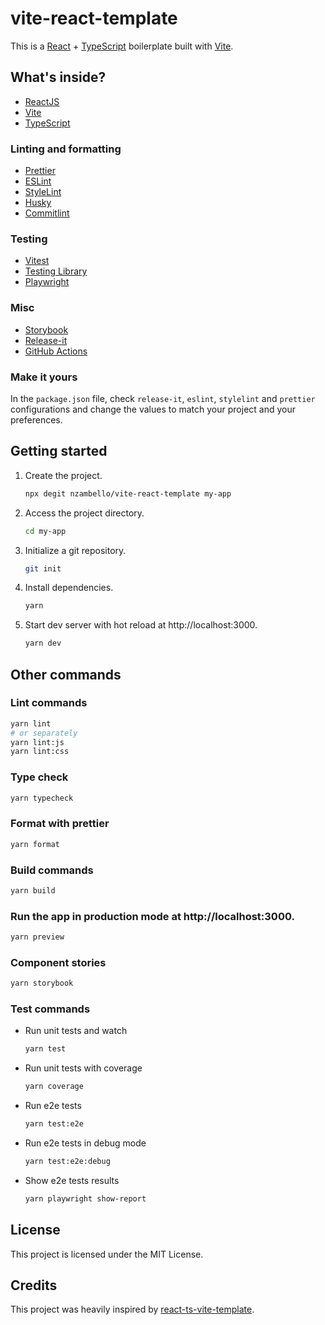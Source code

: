 # vite-react-template

This is a [React](https://reactjs.org) + [TypeScript](https://www.typescriptlang.org/) boilerplate built with [Vite](https://vitejs.dev).

## What's inside?

- [ReactJS](https://reactjs.org)
- [Vite](https://vitejs.dev)
- [TypeScript](https://www.typescriptlang.org)

### Linting and formatting

- [Prettier](https://prettier.io)
- [ESLint](https://eslint.org)
- [StyleLint](https://stylelint.io/)
- [Husky](https://typicode.github.io/husky/#/)
- [Commitlint](https://commitlint.js.org/#/)

### Testing

- [Vitest](https://vitest.dev/)
- [Testing Library](https://testing-library.com)
- [Playwright](https://playwright.dev/)

### Misc

- [Storybook](https://storybook.js.org)
- [Release-it](https://github.com/release-it/release-it)
- [GitHub Actions](https://github.com/nzambello/vite-react-template/actions)

### Make it yours

In the `package.json` file, check `release-it`, `eslint`, `stylelint` and `prettier` configurations and change the values to match your project and your preferences.

## Getting started

1. Create the project.

   ```bash
   npx degit nzambello/vite-react-template my-app
   ```

2. Access the project directory.

   ```bash
   cd my-app
   ```

3. Initialize a git repository.

   ```bash
   git init
   ```

4. Install dependencies.

   ```bash
   yarn
   ```

5. Start dev server with hot reload at http://localhost:3000.
   ```bash
   yarn dev
   ```

## Other commands

### Lint commands

```bash
yarn lint
# or separately
yarn lint:js
yarn lint:css
```

### Type check

```bash
yarn typecheck
```

### Format with prettier

```bash
yarn format
```

### Build commands

```bash
yarn build
```

### Run the app in production mode at http://localhost:3000.

```bash
yarn preview
```

### Component stories

```bash
yarn storybook
```

### Test commands

- Run unit tests and watch
  ```bash
  yarn test
  ```
- Run unit tests with coverage
  ```bash
  yarn coverage
  ```
- Run e2e tests
  ```bash
  yarn test:e2e
  ```
- Run e2e tests in debug mode
  ```bash
  yarn test:e2e:debug
  ```
- Show e2e tests results
  ```bash
  yarn playwright show-report
  ```

## License

This project is licensed under the MIT License.

## Credits

This project was heavily inspired by [react-ts-vite-template](https://github.com/fabien-ml/react-ts-vite-template/).
